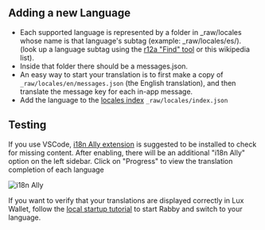 ## Adding a new Language

- Each supported language is represented by a folder in _raw/locales whose name is that language's subtag (example: _raw/locales/es/). (look up a language subtag using the [r12a "Find" tool](https://r12a.github.io/app-subtags/) or this wikipedia list).
- Inside that folder there should be a messages.json.
- An easy way to start your translation is to first make a copy of `_raw/locales/en/messages.json` (the English translation), and then translate the message key for each in-app message.
- Add the language to the [locales index](/_raw/locales/index.json) `_raw/locales/index.json`

## Testing
If you use VSCode, [i18n Ally extension](https://marketplace.visualstudio.com/items?itemName=Lokalise.i18n-ally) is suggested to be installed to check for missing content. After enabling, there will be an additional "i18n Ally" option on the left sidebar. Click on "Progress" to view the translation completion of each language

![i18n Ally](./i18n-ally.png)

If you want to verify that your translations are displayed correctly in Lux Wallet, follow the [local startup tutorial](/README.md#contribution) to start Rabby and switch to your language.